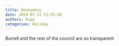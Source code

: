 ```yaml
---
title: Anonymous
date: 2019-07-11 22:55:58
authors: Ripp
categories: Holiday
---
```


 Burrell and the rest of the council are so transparent